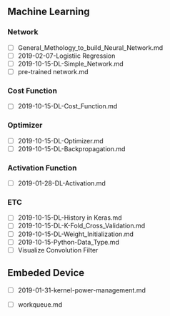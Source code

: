 ## Machine Learning
### Network
- [ ] General_Methology_to_build_Neural_Network.md	
- [ ] 2019-02-07-Logistiic Regression	
- [ ] 2019-10-15-DL-Simple_Network.md	
- [ ] pre-trained network.md
### Cost Function
- [ ] 2019-10-15-DL-Cost_Function.md	
### Optimizer
- [ ] 2019-10-15-DL-Optimizer.md	
- [ ] 2019-10-15-DL-Backpropagation.md	
### Activation Function
- [ ] 2019-01-28-DL-Activation.md	
### ETC
- [ ] 2019-10-15-DL-History in Keras.md	
- [ ] 2019-10-15-DL-K-Fold_Cross_Validation.md	
- [ ] 2019-10-15-DL-Weight_Initialization.md
- [ ] 2019-10-15-Python-Data_Type.md
- [ ] Visualize Convolution Filter
## Embeded Device
- [ ] 2019-01-31-kernel-power-management.md	
- [ ] workqueue.md	








